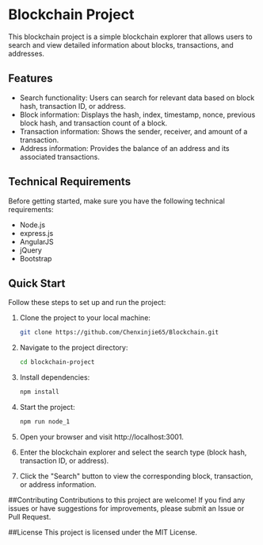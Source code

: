 # Blockchain Project

This blockchain project is a simple blockchain explorer that allows users to search and view detailed information about blocks, transactions, and addresses.

## Features

- Search functionality: Users can search for relevant data based on block hash, transaction ID, or address.
- Block information: Displays the hash, index, timestamp, nonce, previous block hash, and transaction count of a block.
- Transaction information: Shows the sender, receiver, and amount of a transaction.
- Address information: Provides the balance of an address and its associated transactions.

## Technical Requirements

Before getting started, make sure you have the following technical requirements:

- Node.js
- express.js
- AngularJS
- jQuery
- Bootstrap

## Quick Start

Follow these steps to set up and run the project:

1. Clone the project to your local machine:

   ```bash
   git clone https://github.com/Chenxinjie65/Blockchain.git
2. Navigate to the project directory:
   ```bash
   cd blockchain-project
3. Install dependencies:
   ```bash
   npm install
4. Start the project:
   ```bash
   npm run node_1
5. Open your browser and visit http://localhost:3001.

6. Enter the blockchain explorer and select the search type (block hash, transaction ID, or address).

7. Click the "Search" button to view the corresponding block, transaction, or address information.

##Contributing
Contributions to this project are welcome! If you find any issues or have suggestions for improvements, please submit an Issue or Pull Request.

##License
This project is licensed under the MIT License.